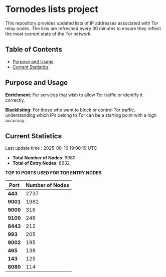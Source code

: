 # Tornodes lists project

This repository provides updated lists of IP addresses associated with Tor relay nodes. The lists are refreshed every 30 minutes to ensure they reflect the most current state of the Tor network.

## Table of Contents

- [Purpose and Usage](#purpose-and-usage)
- [Current Statistics](#current-statistics)


## Purpose and Usage

**Enrichment**: For services that wish to allow Tor traffic or identify it correctly.

**Blacklisting**: For those who want to block or control Tor traffic, understanding which IPs belong to Tor can be a starting point with a high accuracy.

## Current Statistics

Last update time : 2025-08-16 19:00:19 UTC

- **Total Number of Nodes**: 9980
- **Total of Entry Nodes**: 8632

**TOP 10 PORTS USED FOR TOR ENTRY NODES**

| **Port** | **Number of Nodes** |
|------|-----------------|
| **443**   | 2737  |
| **9001**   | 1982  |
| **9000**   | 316  |
| **9100**   | 246  |
| **8443**   | 212  |
| **993**   | 205  |
| **9002**   | 195  |
| **465**   | 138  |
| **143**   | 125  |
| **8080**   | 114  |

